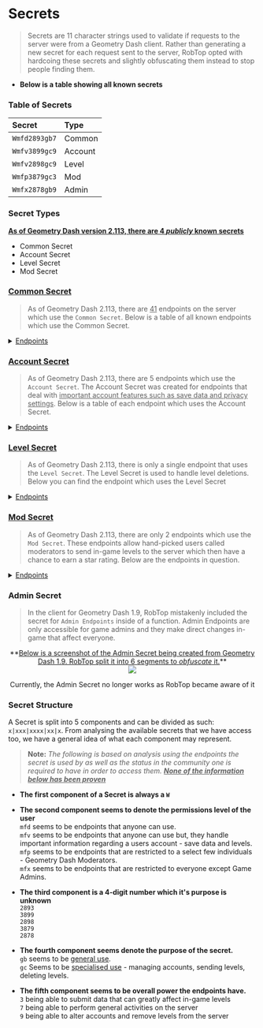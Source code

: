 # Secrets

> Secrets are 11 character strings used to validate if requests to the server were from a Geometry Dash client. Rather than generating a new secret for each request sent to the server, RobTop opted with hardcoing these secrets and slightly obfuscating them instead to stop people finding them.

- **Below is a table showing all known secrets**

### Table of Secrets

|     Secret    |  Type   |
|:--------------|:--------|
| `Wmfd2893gb7` | Common  |
| `Wmfv3899gc9` | Account |
| `Wmfv2898gc9` | Level   |
| `Wmfp3879gc3` | Mod     |
| `Wmfx2878gb9` | Admin   |

### Secret Types

<u>**As of Geometry Dash version 2.113, there are 4 *publicly* known secrets**</u>

- Common Secret
- Account Secret
- Level Secret
- Mod Secret

### **<u>Common Secret</u>**

> As of Geometry Dash 2.113, there are <u>41</u> endpoints on the server which use the `Common Secret`. Below is a table of all known endpoints which use the Common Secret.

<details close>
<summary><u>Endpoints</u></summary>

<table>
    <tr><th><center>Endpoint</center></th></tr>
   <tr><td><a href="/#/endpoints/account/getAccountURL">http://www.boomlings.com/database/getAccountURL.php</a></td></tr>
    <tr><td><a href="/#/endpoints/social/acceptGJFriendRequest20">http://www.boomlings.com/database/acceptGJFriendRequest20.php</a></td></tr>  
    <tr><td><a href="/#/endpoints/social/blockGJUser20">http://www.boomlings.com/database/blockGJUser20.php</a></td></tr>
    <tr><td><a href="/#/endpoints/comment/deleteGJAccComment20">http://www.boomlings.com/database/deleteGJAccComment20.php</a></td></tr>
    <tr><td><a href="/#/endpoints/comment/deleteGJComment20">http://www.boomlings.com/database/deleteGJComment20.php</a></td></tr>
    <tr><td><a href="/#/endpoints/social/deleteGJFriendRequests20">http://www.boomlings.com/database/deleteGJFriendRequests20.php</a></td></tr>
    <tr><td><a href="/#/endpoints/social/deleteGJMessages20">http://www.boomlings.com/database/deleteGJMessages20.php</a></td></tr>
    <tr><td><a href="/#/endpoints/level/downloadGJLevel22">http://www.boomlings.com/database/downloadGJLevel22.php</a></td></tr>
    <tr><td><a href="/#/endpoints/social/downloadGJMessage20">http://www.boomlings.com/database/downloadGJMessage20.php</a></td></tr>
    <tr><td><a href="/#/endpoints/comment/getGJAccountComments20">http://www.boomlings.com/database/getGJAccountComments20.php</a></td></tr>
    <tr><td><a href="/#/endpoints/misc/getGJChallenges">http://www.boomlings.com/database/getGJChallenges.php</a></td></tr>
    <tr><td><a href="/#/endpoints/comment/getGJCommentHistory">http://www.boomlings.com/database/getGJCommentHistory.php</a></td></tr>
    <tr><td><a href="/#/endpoints/comment/getGJComments21">http://www.boomlings.com/database/getGJComments21.php</a></td></tr>
    <tr><td><a href="/#/endpoints/level/getGJDailyLevel">http://www.boomlings.com/database/getGJDailyLevel.php</a></td></tr>
    <tr><td><a href="/#/endpoints/social/getGJFriendRequests20">http://www.boomlings.com/database/getGJFriendRequests20.php</a></td></tr>
    <tr><td><a href="/#/endpoints/level/getGJGauntlets21">http://www.boomlings.com/database/getGJGauntlets21.php</a></td></tr>
    <tr><td><a href="/#/endpoints/level/getGJLevelScores211">http://www.boomlings.com/database/getGJLevelScores211.php</a></td></tr>
    <tr><td><a href="/#/endpoints/level/getGJLevels21">http://www.boomlings.com/database/getGJLevels21.php</a></td></tr>
    <tr><td><a href="/#/endpoints/level/getGJMapPacks21">http://www.boomlings.com/database/getGJMapPacks21.php</a></td></tr>
    <tr><td><a href="/#/endpoints/social/getGJMessages20">http://www.boomlings.com/database/getGJMessages20.php</a></td></tr>
    <tr><td><a href="/#/endpoints/misc/getGJRewards">http://www.boomlings.com/database/getGJRewards.php</a></td></tr>
    <tr><td><a href="/#/endpoints/account/getGJScores20">http://www.boomlings.com/database/getGJScores20.php</a></td></tr>
    <tr><td><a href="/#/endpoints/level/getGJSongInfo">http://www.boomlings.com/database/getGJSongInfo.php</a></td></tr>
    <tr><td><a href="/#/endpoints/misc/getGJTopArtists">http://www.boomlings.com/database/getGJTopArtists.php</a></td></tr>
    <tr><td><a href="/#/endpoints/social/getGJUserList20">http://www.boomlings.com/database/getGJUserList20.php</a></td></tr>
    <tr><td><a href="/#/endpoints/account/getGJUsers20">http://www.boomlings.com/database/getGJUsers20.php</a></td></tr>
    <tr><td><a href="/#/endpoints/misc/getSaveData">http://www.boomlings.com/database/getSaveData.php</a></td></tr>
    <tr><td><a href="/#/endpoints/misc/likeGJItem211">http://www.boomlings.com/database/likeGJItem211.php</a></td></tr>
    <tr><td><a href="/#/endpoints/level/rateGJStars211">http://www.boomlings.com/database/rateGJStars211.php</a></td></tr>
    <tr><td><a href="/#/endpoints/social/readGJFriendRequest20">http://www.boomlings.com/database/readGJFriendRequest20.php</a></td></tr>
    <tr><td><a href="/#/endpoints/social/removeGJFriend20">http://www.boomlings.com/database/removeGJFriend20.php</a></td></tr>
    <tr><td><a href="/#/endpoints/level/reportGJLevel">http://www.boomlings.com/database/reportGJLevel.php</a></td></tr>
    <tr><td><a href="/#/endpoints/misc/requestUserAccess">http://www.boomlings.com/database/requestUserAccess.php</a></td></tr>
    <tr><td><a href="/#/endpoints/account/restoreGJItems">http://www.boomlings.com/database/restoreGJItems.php</a></td></tr>
    <tr><td><a href="/#/endpoints/social/unblockGJUser20">http://www.boomlings.com/database/unblockGJUser20.php</a></td></tr>
    <tr><td><a href="/#/endpoints/level/updateGJDesc20">http://www.boomlings.com/database/updateGJDesc20.php</a></td></tr>
    <tr><td><a href="/#/endpoints/account/updateGJUserScore22">http://www.boomlings.com/database/updateGJUserScore22.php</a></td></tr>
    <tr><td><a href="/#/endpoints/social/uploadFriendRequest20">http://www.boomlings.com/database/uploadFriendRequest20.php</a></td></tr>
    <tr><td><a href="/#/endpoints/comment/uploadGJAccComment20">http://www.boomlings.com/database/uploadGJAccComment20.php</a></td></tr>
    <tr><td><a href="/#/endpoints/comment/uploadGJComment21">http://www.boomlings.com/database/uploadGJComment21.php</a></td></tr>
    <tr><td><a href="/#/endpoints/level/uploadGJLevel21">http://www.boomlings.com/database/uploadGJLevel21.php</a></td></tr>
    <tr><td><a href="/#/endpoints/social/uploadGJMessage20">http://www.boomlings.com/database/uploadGJMessage20.php</a></td></tr>
</table>

</details>  

**<h3><u>Account Secret</u></h3>**  
> As of Geometry Dash 2.113, there are 5 endpoints which use the `Account Secret`. The Account Secret was created for endpoints that deal with <u>important account features such as save data and privacy settings</u>. Below is a table of each endpoint which uses the Account Secret.

<details close>
<summary><u>Endpoints</u></summary>

<table>
    <tr><th><center>Endpoint</center></th></tr>
    <tr><td><a href="/#/endpoints/account/registerGJAccount">http://www.boomlings.com/database/accounts/registerGJAccount.php</a></td></tr>
    <tr><td><a href="/#/endpoints/account/loginGJAccount">http://www.boomlings.com/database/accounts/loginGJAccount.php</a></td></tr>
    <tr><td><a href="/#/endpoints/account/syncGJAccountNew">http://geometrydash.com/database/accounts/syncGJAccountNew.php</a></td></tr>
    <tr><td><a href="/#/endpoints/account/backupGJAccountNew">http://geometrydash.com/database/accounts/backupGJAccountNew.php</a></td></tr>
    <tr><td><a href="/#/endpoints/account/updateGJAccSettings20">http://www.boomlings.com/database/updateGJAccSettings20.php</a></td></tr>
</table>

</details>

**<h3><u>Level Secret</u></h3>**  
> As of Geometry Dash 2.113, there is only a single endpoint that uses the `Level Secret`. The Level Secret is used to handle level deletions. Below you can find the endpoint which uses the Level Secret

<details close>
<summary><u>Endpoints</u></summary>

<table>
    <tr><th><center>Endpoint</center></th></tr>
    <tr><td><a href="/#/endpoints/level/deleteGJLevelUser20">http://www.boomlings.com/database/deleteGJLevelUser20.php</a></td></tr>
    </table>
</details>

**<h3><u>Mod Secret</u></h3>**  
> As of Geometry Dash 2.113, there are only 2 endpoints which use the `Mod Secret`. These endpoints allow hand-picked users called moderators to send in-game levels to the server which then have a chance to earn a star rating. Below are the endpoints in question.

<details close>
<summary><u>Endpoints</u></summary>

<table>
    <tr><th><center>Endpoint</center></th></tr>
    <tr><td><a href="/#/endpoints/level/rateGJDemon21">http://www.boomlings.com/database/rateGJDemon21.php</a></td></tr>
    <tr><td><a href="/#/endpoints/level/suggestGJStars20">http://www.boomlings.com/database/suggestGJStars20.php</a></td></tr>
    </table>
</details>

### Admin Secret

> In the client for Geometry Dash 1.9, RobTop mistakenly included the secret for `Admin Endpoints` inside of a function. Admin Endpoints are only accessible for game admins and they make direct changes in-game that affect everyone.
  
<link rel="stylesheet" href="stylesheets/imageStyles.css">

<center>
**<u>Below is a screenshot of the Admin Secret being created from Geometry Dash 1.9. RobTop split it into 6 segments to <i>obfuscate</i> it.</u>**<br>
<img src="https://raw.githubusercontent.com/Wyliemaster/gddocs/master/assets/screenshots/admin_secret.png" class="admin">

Currently, the Admin Secret no longer works as RobTop became aware of it
</center>

<!-- todo: clean-up + explain reasoning clearer-->

### Secret Structure

A Secret is split into 5 components and can be divided as such: `x|xxx|xxxx|xx|x`. From analysing the available secrets that we have access too, we have a general idea of what each component may represent.

> **Note:** *The following is based on analysis using the endpoints the secret is used by as well as the status in the community one is required to have in order to access them. **<u>None of the information below has been proven</u>***

- **The first component of a Secret is always a `W`**

- **The second component seems to denote the permissions level of the user**  
    `mfd` seems to be endpoints that anyone can use.  
    `mfv` seems to be endpoints that anyone can use but, they handle important information regarding a users account - save data and levels.  
    `mfp` seems to be endpoints that are restricted to a select few individuals - Geometry Dash Moderators.  
    `mfx` seems to be endpoints that are restricted to everyone except Game Admins.  

- **The third component is a 4-digit number which it's purpose is unknown**  
    `2893`  
    `3899`  
    `2898`  
    `3879`  
    `2878`

- **The fourth component seems denote the purpose of the secret.**  
    `gb` seems to be <u>general use</u>.  
    `gc` Seems to be <u>specialised use</u> - managing accounts, sending levels, deleting levels.

- **The fifth component seems to be overall power the endpoints have.**  
    `3` being able to submit data that can greatly affect in-game levels  
    `7` being able to perform general activities on the server  
    `9` being able to alter accounts and remove levels from the server
